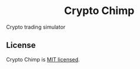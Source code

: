 <h1 align="center">Crypto Chimp</h1>

Crypto trading simulator

## License

Crypto Chimp is [MIT licensed](./LICENSE).
